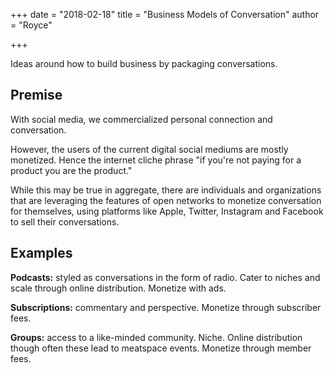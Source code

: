 +++
date = "2018-02-18"
title = "Business Models of Conversation"
author = "Royce"

+++

Ideas around how to build business by packaging conversations. 

<!--more--> 

## Premise

With social media, we commercialized personal connection and conversation.

However, the users of the current digital social mediums are mostly monetized. Hence the internet cliche phrase "if you're not paying for a product you are the product."

While this may be true in aggregate, there are individuals and organizations that are leveraging the features of open networks to monetize conversation for themselves, using platforms like Apple, Twitter, Instagram and Facebook to sell their conversations. 

## Examples

**Podcasts:** styled as conversations in the form of radio. Cater to niches and scale through online distribution. Monetize with ads. 

**Subscriptions:** commentary and perspective. Monetize through subscriber fees. 

**Groups:** access to a like-minded community. Niche. Online distribution though often these lead to meatspace events. Monetize through member fees.
